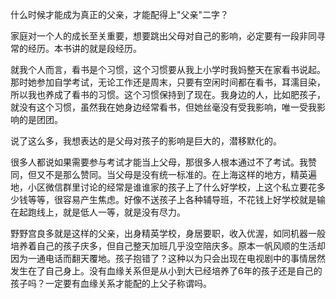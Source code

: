 <!------->
<!--layout: post-->
<!--title: 血缘是唯一的纽带吗 —— 读《如父如子》-->
<!--category: essay-->
<!--tags: [essay]-->
<!------->

什么时候才能成为真正的父亲，才能配得上"父亲"二字？

家庭对一个人的成长至关重要，想要跳出父母对自己的影响，必定要有一段非同寻常的经历。本书讲的就是段经历。

就我个人而言，看书是个习惯，这个习惯要从我上小学时我妈整天在家看书说起。那时她参加自学考试，无论工作还是周末，只要有空闲时间都在看书，耳濡目染，所以我也养成了看书的习惯。这个习惯保持到了现在。我身边的人，比如肥孩子，就没有这个习惯，虽然我在她身边经常看书，但她丝毫没有受我影响，唯一受我影响的是团团。

说了这么多，我想表达的是父母对孩子的影响是巨大的，潜移默化的。

很多人都说如果需要参与考试才能当上父母，那很多人根本通过不了考试。我赞同，但又不是那么赞同。当父母是没有统一标准的。在上海这样的地方，精英遍地，小区微信群里讨论的经常是谁谁家的孩子上了什么好学校，上这个私立要花多少钱等等，很容易产生焦虑。好像不送孩子上各种辅导班，不花钱上好学校就是输在起跑线上，就是低人一等，就是没有尽力。

野野宫良多就是这样的父亲，出身精英学校，身居要职，收入优渥，如同机器一般培养着自己的孩子庆多，但自己整天加班几乎没空陪庆多。原本一帆风顺的生活却因为一通电话而翻天覆地。孩子抱错了？这种以为只会出现在电视剧中的事情居然发生在了自己身上。没有血缘关系但是从小到大已经培养了6年的孩子还是自己的孩子吗？一定要有血缘关系才能配的上父子称谓吗。

